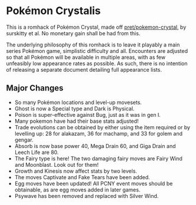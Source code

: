# Pokémon Crystalis

This is a romhack of Pok&eacute;mon Crystal, made off [pret/pokemon-crystal](https://github.com/pret/pokecrystal), by surskitty et al. No monetary gain shall be had from this.

The underlying philosophy of this romhack is to leave it playably a main series Pok&eacute;mon game, simplistic difficulty and all.  Encounters are adjusted so that all Pok&eacute;mon will be available in multiple areas, with as few unfeasibly low appearance rates as possible.  As such, there is no intention of releasing a separate document detailing full appearance lists.

## Major Changes

- So many Pok&eacute;mon locations and level-up movesets.
- Ghost is now a Special type and Dark is Physical.
- Poison is super-effective against Bug, just as it was in gen I.
- Many pokemon have had their base stats adjusted!
- Trade evolutions can be obtained by either using the item required or by levelling up: 28 for alakazam, 36 for machamp, and 33 for golem and gengar.
- Absorb is now base power 40, Mega Drain 60, and Giga Drain and Leech Life are 80.
- The Fairy type is here!  The two damaging fairy moves are Fairy Wind and Moonblast.  Look out for them!
- Growth and Kinesis now affect stats by two levels.
- The moves Captivate and Fake Tears have been added.
- Egg moves have been updated!  All PCNY event moves should be obtainable, as are egg moves added in later games.
- Psywave has been removed and replaced with Silver Wind.
